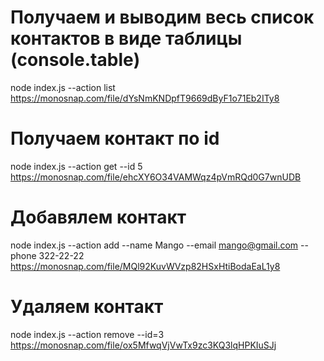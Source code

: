# Получаем и выводим весь список контактов в виде таблицы (console.table)
node index.js --action list
https://monosnap.com/file/dYsNmKNDpfT9669dByF1o71Eb2ITy8

# Получаем контакт по id
node index.js --action get --id 5
https://monosnap.com/file/ehcXY6O34VAMWqz4pVmRQd0G7wnUDB

# Добавялем контакт
node index.js --action add --name Mango --email mango@gmail.com --phone 322-22-22
https://monosnap.com/file/MQl92KuvWVzp82HSxHtiBodaEaL1y8

# Удаляем контакт
node index.js --action remove --id=3
https://monosnap.com/file/ox5MfwqVjVwTx9zc3KQ3lqHPKIuSJj